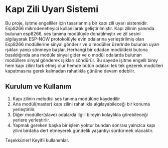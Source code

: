  <h1>Kapı Zili Uyarı Sistemi</h1>
  
  <p>Bu proje, işitme engelliler için tasarlanmış bir kapı zili uyarı sistemidir. Esp8266 mikrodenetleyici kullanılarak geliştirilmiştir. Kapı zilinin yanında bulunan esp8266, ses tanıma modülüyle donatılmıştır ve zil sesini algılayarak ESP-NOW protokolüyle evin odalarına yerleştirilmiş olan Esp8266 modüllerine sinyal gönderir ve o modüller üzerinde bulunan uyarı ışıkları yanıp sönmeye başlar. Herhangi bir odadan modüldeki butona basıldığında ana modüle sinyal gider ve o modül odalarda bulunan modüllere sinyal gönderek ışıkları söndürür. Bu sayede işitme engelli birey hem kapı zilini fark etmiş olur hemde bütün odaları tek tek gezerek modülleri kapatmasına gerek kalmadan rahatlıkla gününe devam edebilir.</p>

  <h2>Kurulum ve Kullanım</h2>
  <ol>
    <li>Kapı zilinin melodisi ses tanıma modülüne kaydedilir</li>
    <li>Ana modül(master) kapı zilini rahatlıkla algılayabileceği bir konuma yerleştirilir.</li>
    <li>Diğer modüller(slave) odalarda ilgili bireyin kolaylıkla görebileceği yerlere yerleştirlir.</li>
    <li>Yapmak gereken başka bir işlem yoktur bundan sonrası yalnızca kapı zilini birdaha dert etmeyerek gündelik yaşantıyı sürdürmek olacaktır.</li>
  </ol>

<p>Teşekkürler! Keyifli kullanımlar.</p>
